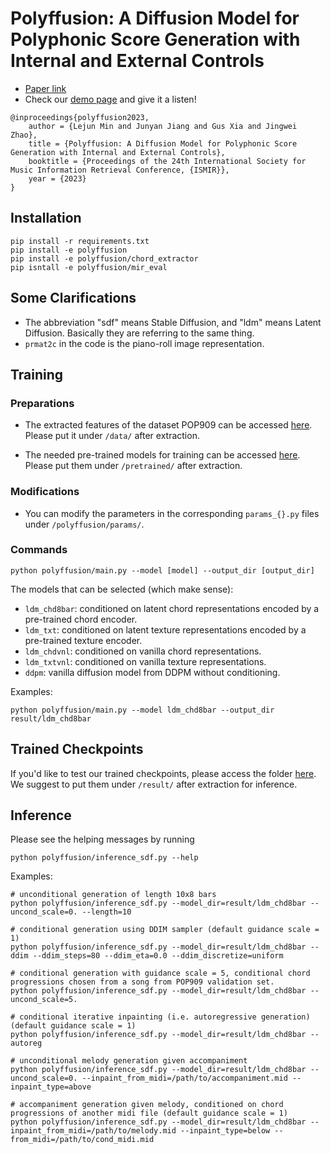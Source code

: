 # Polyffusion: A Diffusion Model for Polyphonic Score Generation with Internal and External Controls

- [Paper link](https://arxiv.org/abs/2307.10304)
- Check our [demo page](https://polyffusion.github.io/) and give it a listen!

```
@inproceedings{polyffusion2023,
    author = {Lejun Min and Junyan Jiang and Gus Xia and Jingwei Zhao},
    title = {Polyffusion: A Diffusion Model for Polyphonic Score Generation with Internal and External Controls},
    booktitle = {Proceedings of the 24th International Society for Music Information Retrieval Conference, {ISMIR}},
    year = {2023}
}
```

## Installation

```shell
pip install -r requirements.txt
pip install -e polyffusion
pip install -e polyffusion/chord_extractor
pip isntall -e polyffusion/mir_eval
```

## Some Clarifications

- The abbreviation "sdf" means Stable Diffusion, and "ldm" means Latent Diffusion. Basically they are referring to the same thing.
- `prmat2c` in the code is the piano-roll image representation.

## Training

### Preparations

- The extracted features of the dataset POP909 can be accessed [here](https://yukisaki-my.sharepoint.com/:u:/g/personal/aik2_yukisaki_io/EdUovlRZvExJrGatAR8BlTsBDC8udJiuhnIimPuD2PQ3FQ?e=WwD7Dl). Please put it under `/data/` after extraction.

- The needed pre-trained models for training can be accessed [here](https://yukisaki-my.sharepoint.com/:u:/g/personal/aik2_yukisaki_io/Eca406YwV1tMgwHdoepC7G8B5l-4GRBGv7TzrI9OOg3eIA?e=uecJdU). Please put them under `/pretrained/` after extraction.

### Modifications

- You can modify the parameters in the corresponding `params_{}.py` files under `/polyffusion/params/`.

### Commands

```shell
python polyffusion/main.py --model [model] --output_dir [output_dir]
```

The models that can be selected (which make sense):

- `ldm_chd8bar`: conditioned on latent chord representations encoded by a pre-trained chord encoder.
- `ldm_txt`: conditioned on latent texture representations encoded by a pre-trained texture encoder.
- `ldm_chdvnl`: conditioned on vanilla chord representations.
- `ldm_txtvnl`: conditioned on vanilla texture representations.
- `ddpm`: vanilla diffusion model from DDPM without conditioning.

Examples:

```shell
python polyffusion/main.py --model ldm_chd8bar --output_dir result/ldm_chd8bar
```

## Trained Checkpoints

If you'd like to test our trained checkpoints, please access the folder [here](https://yukisaki-my.sharepoint.com/:f:/g/personal/aik2_yukisaki_io/EjG0IB8Xb_1CoVfYCmNUB-ABMLVSRqJST4VTrYJxjJFdnw?e=OqmZpp). We suggest to put them under `/result/` after extraction for inference.

## Inference

Please see the helping messages by running

```shell
python polyffusion/inference_sdf.py --help
```

Examples:

```shell
# unconditional generation of length 10x8 bars
python polyffusion/inference_sdf.py --model_dir=result/ldm_chd8bar --uncond_scale=0. --length=10

# conditional generation using DDIM sampler (default guidance scale = 1)
python polyffusion/inference_sdf.py --model_dir=result/ldm_chd8bar --ddim --ddim_steps=80 --ddim_eta=0.0 --ddim_discretize=uniform

# conditional generation with guidance scale = 5, conditional chord progressions chosen from a song from POP909 validation set.
python polyffusion/inference_sdf.py --model_dir=result/ldm_chd8bar --uncond_scale=5.

# conditional iterative inpainting (i.e. autoregressive generation) (default guidance scale = 1)
python polyffusion/inference_sdf.py --model_dir=result/ldm_chd8bar --autoreg

# unconditional melody generation given accompaniment
python polyffusion/inference_sdf.py --model_dir=result/ldm_chd8bar --uncond_scale=0. --inpaint_from_midi=/path/to/accompaniment.mid --inpaint_type=above

# accompaniment generation given melody, conditioned on chord progressions of another midi file (default guidance scale = 1)
python polyffusion/inference_sdf.py --model_dir=result/ldm_chd8bar --inpaint_from_midi=/path/to/melody.mid --inpaint_type=below --from_midi=/path/to/cond_midi.mid
```
